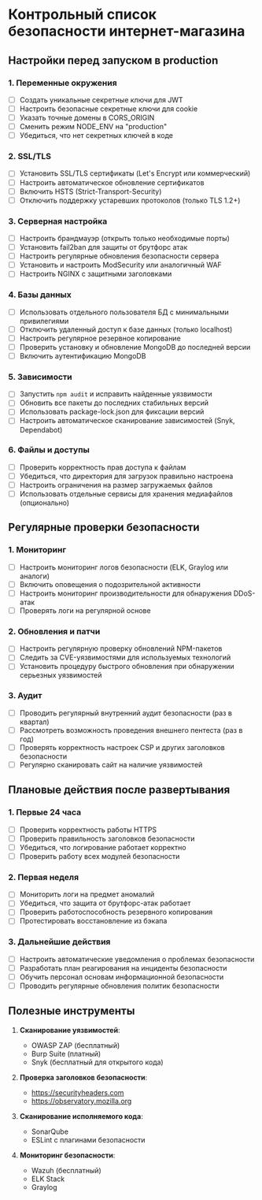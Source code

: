 # Контрольный список безопасности интернет-магазина

## Настройки перед запуском в production

### 1. Переменные окружения
- [ ] Создать уникальные секретные ключи для JWT
- [ ] Настроить безопасные секретные ключи для cookie
- [ ] Указать точные домены в CORS_ORIGIN
- [ ] Сменить режим NODE_ENV на "production"
- [ ] Убедиться, что нет секретных ключей в коде

### 2. SSL/TLS
- [ ] Установить SSL/TLS сертификаты (Let's Encrypt или коммерческий)
- [ ] Настроить автоматическое обновление сертификатов
- [ ] Включить HSTS (Strict-Transport-Security)
- [ ] Отключить поддержку устаревших протоколов (только TLS 1.2+)

### 3. Серверная настройка
- [ ] Настроить брандмауэр (открыть только необходимые порты)
- [ ] Установить fail2ban для защиты от брутфорс атак
- [ ] Настроить регулярные обновления безопасности сервера
- [ ] Установить и настроить ModSecurity или аналогичный WAF
- [ ] Настроить NGINX с защитными заголовками

### 4. Базы данных
- [ ] Использовать отдельного пользователя БД с минимальными привилегиями
- [ ] Отключить удаленный доступ к базе данных (только localhost)
- [ ] Настроить регулярное резервное копирование
- [ ] Проверить установку и обновление MongoDB до последней версии
- [ ] Включить аутентификацию MongoDB

### 5. Зависимости
- [ ] Запустить `npm audit` и исправить найденные уязвимости
- [ ] Обновить все пакеты до последних стабильных версий
- [ ] Использовать package-lock.json для фиксации версий
- [ ] Настроить автоматическое сканирование зависимостей (Snyk, Dependabot)

### 6. Файлы и доступы
- [ ] Проверить корректность прав доступа к файлам
- [ ] Убедиться, что директория для загрузок правильно настроена
- [ ] Настроить ограничения на размер загружаемых файлов
- [ ] Использовать отдельные сервисы для хранения медиафайлов (опционально)

## Регулярные проверки безопасности

### 1. Мониторинг
- [ ] Настроить мониторинг логов безопасности (ELK, Graylog или аналоги)
- [ ] Включить оповещения о подозрительной активности
- [ ] Настроить мониторинг производительности для обнаружения DDoS-атак
- [ ] Проверять логи на регулярной основе

### 2. Обновления и патчи
- [ ] Настроить регулярную проверку обновлений NPM-пакетов
- [ ] Следить за CVE-уязвимостями для используемых технологий
- [ ] Установить процедуру быстрого обновления при обнаружении серьезных уязвимостей

### 3. Аудит
- [ ] Проводить регулярный внутренний аудит безопасности (раз в квартал)
- [ ] Рассмотреть возможность проведения внешнего пентеста (раз в год)
- [ ] Проверять корректность настроек CSP и других заголовков безопасности
- [ ] Регулярно сканировать сайт на наличие уязвимостей

## Плановые действия после развертывания

### 1. Первые 24 часа
- [ ] Проверить корректность работы HTTPS
- [ ] Проверить правильность заголовков безопасности
- [ ] Убедиться, что логирование работает корректно
- [ ] Проверить работу всех модулей безопасности

### 2. Первая неделя
- [ ] Мониторить логи на предмет аномалий
- [ ] Убедиться, что защита от брутфорс-атак работает
- [ ] Проверить работоспособность резервного копирования
- [ ] Протестировать восстановление из бэкапа

### 3. Дальнейшие действия
- [ ] Настроить автоматические уведомления о проблемах безопасности
- [ ] Разработать план реагирования на инциденты безопасности
- [ ] Обучить персонал основам информационной безопасности
- [ ] Проводить регулярные обновления политик безопасности

## Полезные инструменты

1. **Сканирование уязвимостей**:
   - OWASP ZAP (бесплатный)
   - Burp Suite (платный)
   - Snyk (бесплатный для открытого кода)

2. **Проверка заголовков безопасности**:
   - https://securityheaders.com
   - https://observatory.mozilla.org

3. **Сканирование исполняемого кода**:
   - SonarQube
   - ESLint с плагинами безопасности

4. **Мониторинг безопасности**:
   - Wazuh (бесплатный)
   - ELK Stack
   - Graylog